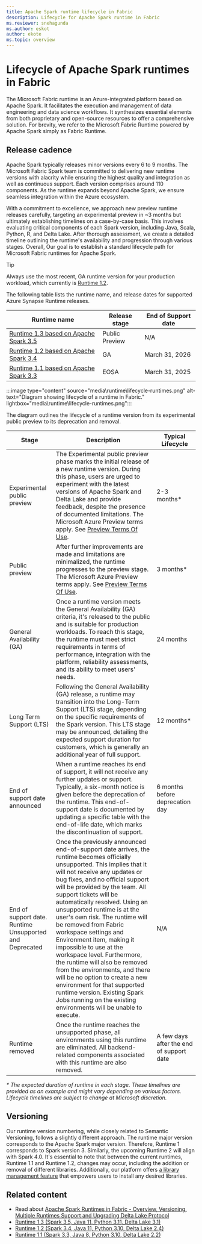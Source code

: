 ```yaml
---
title: Apache Spark runtime lifecycle in Fabric
description: Lifecycle for Apache Spark runtime in Fabric
ms.reviewer: snehagunda
ms.author: eskot
author: ekote
ms.topic: overview
---
```


# Lifecycle of Apache Spark runtimes in Fabric

The Microsoft Fabric runtime is an Azure-integrated platform based on Apache Spark. It facilitates the execution and management of data engineering and data science workflows. It synthesizes essential elements from both proprietary and open-source resources to offer a comprehensive solution. For brevity, we refer to the Microsoft Fabric Runtime powered by Apache Spark simply as Fabric Runtime.

## Release cadence

Apache Spark typically releases minor versions every 6 to 9 months. The Microsoft Fabric Spark team is committed to delivering new runtime versions with alacrity while ensuring the highest quality and integration as well as continuous support. Each version comprises around 110 components. As the runtime expands beyond Apache Spark, we ensure seamless integration within the Azure ecosystem.

With a commitment to excellence, we approach new preview runtime releases carefully, targeting an experimental preview in ~3 months but ultimately establishing timelines on a case-by-case basis. This involves evaluating critical components of each Spark version, including Java, Scala, Python, R, and Delta Lake. After thorough assessment, we create a detailed timeline outlining the runtime's availability and progression through various stages. Overall, Our goal is to establish a standard lifecycle path for Microsoft Fabric runtimes for Apache Spark.

> [!TIP]
> Always use the most recent, GA runtime version for your production workload, which currently is [Runtime 1.2](./runtime-1-2.md).

The following table lists the runtime name, and release dates for supported Azure Synapse Runtime releases.

| Runtime name                                               | Release stage  | End of Support date |
|-----------------------------------------------------------| ----------------|---------------------------------------------|
| [Runtime 1.3 based on Apache Spark 3.5](./runtime-1-3.md) |  Public Preview | N/A                                         |
| [Runtime 1.2 based on Apache Spark 3.4](./runtime-1-2.md) |  GA             | March 31, 2026                              |
| [Runtime 1.1 based on Apache Spark 3.3](./runtime-1-1.md) |  EOSA             | March 31, 2025                              |


:::image type="content" source="media\runtime\lifecycle-runtimes.png" alt-text="Diagram showing lifecycle of a runtime in Fabric." lightbox="media\runtime\lifecycle-runtimes.png":::

The diagram outlines the lifecycle of a runtime version from its experimental public preview to its deprecation and removal.

| Stage                                                   | Description                                                                                                                                                                                                                                                                                                                                                                                                                                                                                                                                                                                                                                                                                                                        | Typical Lifecycle                        |
|---------------------------------------------------------|------------------------------------------------------------------------------------------------------------------------------------------------------------------------------------------------------------------------------------------------------------------------------------------------------------------------------------------------------------------------------------------------------------------------------------------------------------------------------------------------------------------------------------------------------------------------------------------------------------------------------------------------------------------------------------------------------------------------------------|------------------------------------------|
| Experimental public preview                             | The Experimental public preview phase marks the initial release of a new runtime version. During this phase, users are urged to experiment with the latest versions of Apache Spark and Delta Lake and provide feedback, despite the presence of documented limitations. The Microsoft Azure Preview terms apply. See [Preview Terms Of Use](../get-started/preview.md).                                                                                                                                                                                                                                                                                                                                                                                            | 2-3 months*                               |
| Public preview                                          | After further improvements are made and limitations are minimalized, the runtime progresses to the preview stage. The Microsoft Azure Preview terms apply. See [Preview Terms Of Use](../get-started/preview.md).                                                                                                                                                                                                                                                                                                                                                                                                                                                                                                                                                                                                                 | 3 months*                                 |
| General Availability (GA)                               | Once a runtime version meets the General Availability (GA) criteria, it's released to the public and is suitable for production workloads. To reach this stage, the runtime must meet strict requirements in terms of performance, integration with the platform, reliability assessments, and its ability to meet users' needs.                                                                                                                                                                                                                                                                                                                                                                                                   | 24 months                                |
| Long Term Support (LTS)                                 | Following the General Availability (GA) release, a runtime may transition into the Long-Term Support (LTS) stage, depending on the specific requirements of the Spark version. This LTS stage may be announced, detailing the expected support duration for customers, which is generally an additional year of full support.                                                                                                                                                                                                                                                                                                                                                                                                      | 12 months*                                |
| End of support date announced                           | When a runtime reaches its end of support, it will not receive any further updates or support. Typically, a six-month notice is given before the deprecation of the runtime. This end-of-support date is documented by updating a specific table with the end-of-life date, which marks the discontinuation of support.                                                                                                                                                                                                                                                                                                                                                                                                            | 6 months before deprecation day          |
| End of support date. Runtime Unsupported and Deprecated | Once the previously announced end-of-support date arrives, the runtime becomes officially unsupported. This implies that it will not receive any updates or bug fixes, and no official support will be provided by the team. All support tickets will be automatically resolved. Using an unsupported runtime is at the user's own risk. The runtime will be removed from Fabric workspace settings and Environment item, making it impossible to use at the workspace level. Furthermore, the runtime will also be removed from the environments, and there will be no option to create a new environment for that supported runtime version. Existing Spark Jobs running on the existing environments will be unable to execute. | N/A                                      |
| Runtime removed                                         | Once the runtime reaches the unsupported phase, all environments using this runtime are eliminated. All backend-related components associated with this runtime are also removed.                                                                                                                                                                                                                                                                                                                                                                                                                                                                                                                                                  | A few days after the end of support date |

_* The expected duration of runtime in each stage. These timelines are provided as an example and might vary depending on various factors. Lifecycle timelines are subject to change at Microsoft discretion._



## Versioning

Our runtime version numbering, while closely related to Semantic Versioning, follows a slightly different approach. The
runtime major version corresponds to the Apache Spark major version. Therefore, Runtime 1 corresponds to Spark version 3. Similarly, the upcoming Runtime 2 will align with Spark 4.0. It's essential to note that between the current runtimes, Runtime 1.1 and Runtime 1.2, changes may occur, including the addition or removal of different libraries. Additionally, our platform offers [a library management feature](./library-management.md) that empowers users to install any desired libraries.

## Related content

- Read
  about [Apache Spark Runtimes in Fabric - Overview, Versioning, Multiple Runtimes Support and Upgrading Delta Lake Protocol](./runtime.md)
- [Runtime 1.3 (Spark 3.5, Java 11, Python 3.11, Delta Lake 3.1)](./runtime-1-3.md)
- [Runtime 1.2 (Spark 3.4, Java 11, Python 3.10, Delta Lake 2.4)](./runtime-1-2.md)
- [Runtime 1.1 (Spark 3.3, Java 8, Python 3.10, Delta Lake 2.2)](./runtime-1-1.md)
